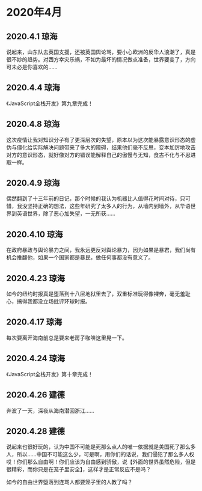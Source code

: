 # 2020年4月

## 2020.4.1 琼海

说起来，山东队去英国支援，还被英国舆论骂，要小心欧洲的反华人浪潮了，真是很不妙的趋势。对西方幸灾乐祸，不如为最坏的情况做点准备，世界要变了，方向可未必是你喜欢的……

## 2020.4.4 琼海

《JavaScript全栈开发》第九章完成！

## 2020.4.8 琼海

这次疫情让我对知识分子有了更深层次的失望，原本以为这次能暴露意识形态的虚伪与僵化给实际解决问题带来了多大的障碍，结果他们毫不反思，变本加厉地攻击对方的意识形态，就好像对方的错误能解释自己的傲慢与无知，食古不化与不思进取一样。

## 2020.4.9 琼海

偶然翻到了十三年前的日记，那个时候的我认为机器比人值得花时间对待，只可惜，我没坚持正确的想法，这些年研究了太多人的行为，从墙内到墙外，从华语世界到英语世界，除了恶心加失望，一无所获……

## 2020.4.10 琼海

在政府暴政与舆论暴力之间，我永远更反对舆论暴力，因为如果是暴君，我们尚有机会推翻他，如果一个国家都是暴民，做任何事都没有意义了。

## 2020.4.23 琼海

如今的纽约时报真是堕落到十八层地狱里去了，双重标准玩得像裸奔，毫无羞耻心，搞得我都没立场批评环球时报。

## 2020.4.17 琼海

每次要离开海南前总是要来老房子咖啡这里晃一下。

## 2020.4.24 琼海

《JavaScript全栈开发》第十章完成！

## 2020.4.26 建德

奔波了一天，深夜从海南潜回浙江……

## 2020.4.28 建德

说起来也很好玩的，认为中国不可能是死那么点人的唯一依据就是美国死了那么多人，所以……中国不可能这么少，可是啊，用你们的话说，我们侵犯了那么多人权哎！你们那么自由啊！你们应该为自由感到骄傲，说【外面的世界虽然危险，但是很精彩，而你只是在笼子里安全】，这样才是正常反应不是吗？

如今的自由世界堕落到连骂人都要笼子里的人教了吗？
